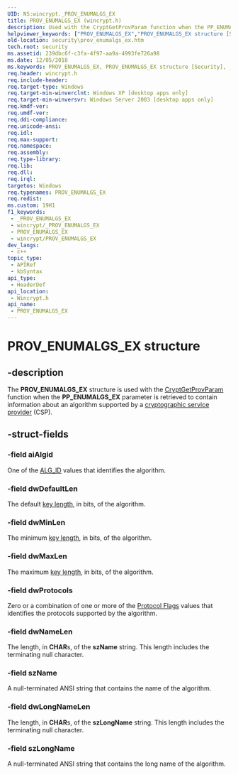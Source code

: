 ```yaml
---
UID: NS:wincrypt._PROV_ENUMALGS_EX
title: PROV_ENUMALGS_EX (wincrypt.h)
description: Used with the CryptGetProvParam function when the PP_ENUMALGS_EX parameter is retrieved to contain information about an algorithm supported by a cryptographic service provider (CSP).
helpviewer_keywords: ["PROV_ENUMALGS_EX","PROV_ENUMALGS_EX structure [Security]","_crypto2_prov_enumalgs_ex","security.prov_enumalgs_ex","wincrypt/PROV_ENUMALGS_EX"]
old-location: security\prov_enumalgs_ex.htm
tech.root: security
ms.assetid: 239dbc6f-c3fa-4f97-aa9a-4993fe726a98
ms.date: 12/05/2018
ms.keywords: PROV_ENUMALGS_EX, PROV_ENUMALGS_EX structure [Security], _crypto2_prov_enumalgs_ex, security.prov_enumalgs_ex, wincrypt/PROV_ENUMALGS_EX
req.header: wincrypt.h
req.include-header: 
req.target-type: Windows
req.target-min-winverclnt: Windows XP [desktop apps only]
req.target-min-winversvr: Windows Server 2003 [desktop apps only]
req.kmdf-ver: 
req.umdf-ver: 
req.ddi-compliance: 
req.unicode-ansi: 
req.idl: 
req.max-support: 
req.namespace: 
req.assembly: 
req.type-library: 
req.lib: 
req.dll: 
req.irql: 
targetos: Windows
req.typenames: PROV_ENUMALGS_EX
req.redist: 
ms.custom: 19H1
f1_keywords:
 - _PROV_ENUMALGS_EX
 - wincrypt/_PROV_ENUMALGS_EX
 - PROV_ENUMALGS_EX
 - wincrypt/PROV_ENUMALGS_EX
dev_langs:
 - c++
topic_type:
 - APIRef
 - kbSyntax
api_type:
 - HeaderDef
api_location:
 - Wincrypt.h
api_name:
 - PROV_ENUMALGS_EX
---
```


# PROV_ENUMALGS_EX structure


## -description

The <b>PROV_ENUMALGS_EX</b> structure is used with the <a href="/windows/desktop/api/wincrypt/nf-wincrypt-cryptgetprovparam">CryptGetProvParam</a> function when the <b>PP_ENUMALGS_EX</b> parameter is retrieved to contain information about an algorithm supported by a <a href="/windows/desktop/SecGloss/c-gly">cryptographic service provider</a> (CSP).

## -struct-fields

### -field aiAlgid

One of the <a href="/windows/desktop/SecCrypto/alg-id">ALG_ID</a> values that identifies the algorithm.

### -field dwDefaultLen

The default <a href="/windows/desktop/SecGloss/k-gly">key length</a>, in bits, of the algorithm.

### -field dwMinLen

The minimum <a href="/windows/desktop/SecGloss/k-gly">key length</a>, in bits, of the algorithm.

### -field dwMaxLen

The maximum <a href="/windows/desktop/SecGloss/k-gly">key length</a>, in bits, of the algorithm.

### -field dwProtocols

Zero or a combination of one or more of the <a href="/windows/desktop/SecCrypto/protocol-flags">Protocol Flags</a> values that identifies the protocols supported by the algorithm.

### -field dwNameLen

The length, in <b>CHAR</b>s, of the <b>szName</b> string. This length includes the terminating null character.

### -field szName

A null-terminated ANSI string that contains the name of the algorithm.

### -field dwLongNameLen

The length, in <b>CHAR</b>s, of the <b>szLongName</b> string. This length includes the terminating null character.

### -field szLongName

A null-terminated ANSI string that contains the long name of the algorithm.